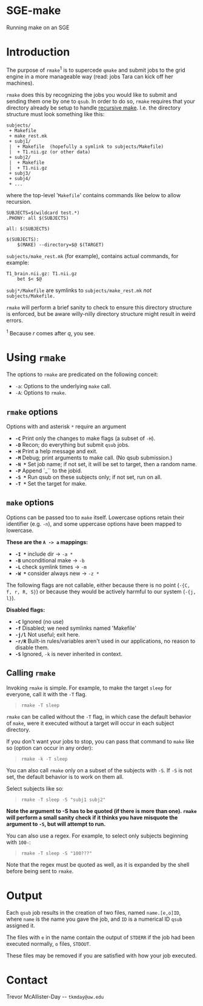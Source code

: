 # SGE-make
Running make on an SGE 

# Introduction

The purpose of `rmake`<sup>1</sup> is to supercede `qmake` and submit jobs to the grid engine in a more manageable way (read: jobs Tara can kick off her machines).

`rmake` does this by recognizing the jobs you would like to submit and sending them one by one to `qsub`. In order to do so, `rmake` requires that your directory already be setup to handle [recursive make](https://www.gnu.org/software/make/manual/html_node/Recursion.html). I.e. the directory structure must look something like this:

    subjects/
     + Makefile
     + make_rest.mk
     + subj1/
     |  + Makefile  (hopefully a symlink to subjects/Makefile)
     |  + T1.nii.gz (or other data)
     + subj2/
     |  + Makefile
     |  + T1.nii.gz
     + subj3/
     + subj4/
     + ...

where the top-level '`Makefile`' contains commands like below to allow recursion.

    SUBJECTS=$(wildcard test.*)
    .PHONY: all $(SUBJECTS) 
    
    all: $(SUBJECTS)
    
    $(SUBJECTS):
        $(MAKE) --directory=$@ $(TARGET)

`subjects/make_rest.mk` (for example), contains actual commands, for example:

    T1_brain.nii.gz: T1.nii.gz
        bet $< $@

`subj*/Makefile` are symlinks to `subjects/make_rest.mk` *not* `subjects/Makefile.`

`rmake` will perform a brief sanity to check to ensure this directory structure is enforced, but be aware willy-nilly directory structure might result in weird errors.

<sup>1</sup> Because *r* comes after *q*, you see.

# Using `rmake`

The options to `rmake` are predicated on the following conceit:

 * `-a`: Options to the underlying `make` call.
 * `-A`: Options to `rmake`.

## `rmake` options

Options with and asterisk `*` require an argument

 * **`-C`**      Print only the changes to make flags (a subset of `-H`).
 * **`-D`**      Recon; do everything but submit `qsub` jobs.
 * **`-H`**      Print a help message and exit.
 * **`-M`**      Debug; print arguments to make call. (No qsub submission.)
 * **`-N *`**    Set job name; if not set, it will be set to target, then a random name.
 * **`-P`**      Append `<date>_<time>`` to the jobid.
 * **`-S *`**    Run qsub on these subjects only; if not set, run on all.
 * **`-T *`**    Set the target for make.

## `make` options

Options can be passed too to `make` itself. Lowercase options retain their identifier (e.g. `-n`), and some uppercase options have been mapped to lowercase.

**These are the `A -> a` mappings:**

 * **`-I *`**   include dir         ->  `-a *`
 * **`-B`**     unconditional make  ->  `-b`
 * **`-L`**     check symlink times ->  `-m`
 * **`-W *`**   consider always new ->  `-z *`

The following flags are not callable, either because there is no point (`-{C, f, r, R, S}`) or because they would be actively harmful to our system (`-{j, l}`).

**Disabled flags:**

 * **`-C`**   Ignored (no use)
 * **`-f`**   Disabled; we need symlinks named 'Makefile'
 * **`-j/l`** Not useful; exit here.
 * **`-r/R`** Built-in rules/variables aren't used in our applications, no reason to disable them.
 * **`-S`**   Ignored, `-k` is never inherited in context.
 
## Calling `rmake`

Invoking `rmake` is simple. For example, to make the target `sleep` for everyone, call it with the `-T` flag.

>`rmake -T sleep`

`rmake` can be called without the `-T` flag, in which case the default behavior of `make`, were it executed without a target will occur in each subject directory.

If you don't want your jobs to stop, you can pass that command to `make` like so (option can occur in any order):

>`rmake -k -T sleep`

You can also call `rmake` only on a subset of the subjects with `-S`. If `-S` is not set, the default behavior is to work on them all.

Select subjects like so:

>`rmake -T sleep -S "subj1 subj2"`

**Note the argument to -S has to be quoted (if there is more than one). `rmake` will perform a small sanity check if it thinks you have misquote the argument to `-S`, but will attempt to run.**

You can also use a regex. For example, to select only subjects beginning with `100-`:

>`rmake -T sleep -S "100???"`

Note that the regex must be quoted as well, as it is expanded by the shell before being sent to `rmake`.

# Output

Each `qsub` job results in the creation of two files, named `name.[e,o]ID`, where `name` is the name you gave the job, and `ID` is a numerical ID `qsub` assigned it.

The files with `e` in the name contain the output of `STDERR` if the job had been executed normally, `o` files, `STDOUT`. 

These files may be removed if you are satisfied with how your job executed.

# Contact

Trevor McAllister-Day -- `tkmday@uw.edu`